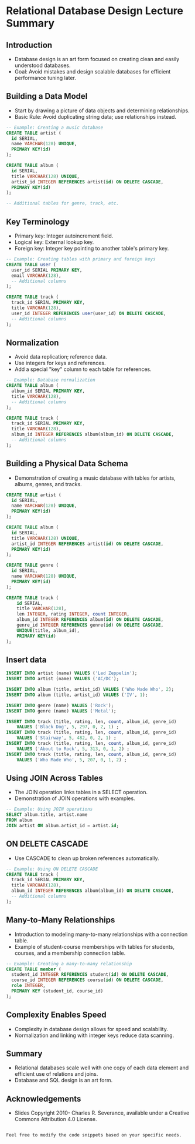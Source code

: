 
# Relational Database Design Lecture Summary

## Introduction
- Database design is an art form focused on creating clean and easily understood databases.
- Goal: Avoid mistakes and design scalable databases for efficient performance tuning later.

## Building a Data Model
- Start by drawing a picture of data objects and determining relationships.
- Basic Rule: Avoid duplicating string data; use relationships instead.

```sql
-- Example: Creating a music database
CREATE TABLE artist (
  id SERIAL,
  name VARCHAR(128) UNIQUE,
  PRIMARY KEY(id)
);

CREATE TABLE album (
  id SERIAL,
  title VARCHAR(128) UNIQUE,
  artist_id INTEGER REFERENCES artist(id) ON DELETE CASCADE,
  PRIMARY KEY(id)
);

-- Additional tables for genre, track, etc.
```

## Key Terminology
- Primary key: Integer autoincrement field.
- Logical key: External lookup key.
- Foreign key: Integer key pointing to another table's primary key.

```sql
-- Example: Creating tables with primary and foreign keys
CREATE TABLE user (
  user_id SERIAL PRIMARY KEY,
  email VARCHAR(128),
  -- Additional columns
);

CREATE TABLE track (
  track_id SERIAL PRIMARY KEY,
  title VARCHAR(128),
  user_id INTEGER REFERENCES user(user_id) ON DELETE CASCADE,
  -- Additional columns
);
```

## Normalization
- Avoid data replication; reference data.
- Use integers for keys and references.
- Add a special "key" column to each table for references.

```sql
-- Example: Database normalization
CREATE TABLE album (
  album_id SERIAL PRIMARY KEY,
  title VARCHAR(128),
  -- Additional columns
);

CREATE TABLE track (
  track_id SERIAL PRIMARY KEY,
  title VARCHAR(128),
  album_id INTEGER REFERENCES album(album_id) ON DELETE CASCADE,
  -- Additional columns
);
```

## Building a Physical Data Schema
- Demonstration of creating a music database with tables for artists, albums, genres, and tracks.

```sql
CREATE TABLE artist (
  id SERIAL,
  name VARCHAR(128) UNIQUE,
  PRIMARY KEY(id)
);

CREATE TABLE album (
  id SERIAL,
  title VARCHAR(128) UNIQUE,
  artist_id INTEGER REFERENCES artist(id) ON DELETE CASCADE,
  PRIMARY KEY(id)
);

CREATE TABLE genre (
  id SERIAL,
  name VARCHAR(128) UNIQUE,
  PRIMARY KEY(id)
);

CREATE TABLE track (
    id SERIAL,
    title VARCHAR(128),
    len INTEGER, rating INTEGER, count INTEGER,
    album_id INTEGER REFERENCES album(id) ON DELETE CASCADE,
    genre_id INTEGER REFERENCES genre(id) ON DELETE CASCADE,
    UNIQUE(title, album_id),
    PRIMARY KEY(id)
);
```
## Insert data

```sql
INSERT INTO artist (name) VALUES ('Led Zeppelin');
INSERT INTO artist (name) VALUES ('AC/DC');

INSERT INTO album (title, artist_id) VALUES ('Who Made Who', 2);
INSERT INTO album (title, artist_id) VALUES ('IV', 1);

INSERT INTO genre (name) VALUES ('Rock');
INSERT INTO genre (name) VALUES ('Metal');

INSERT INTO track (title, rating, len, count, album_id, genre_id) 
    VALUES ('Black Dog', 5, 297, 0, 2, 1) ;
INSERT INTO track (title, rating, len, count, album_id, genre_id) 
    VALUES ('Stairway', 5, 482, 0, 2, 1) ;
INSERT INTO track (title, rating, len, count, album_id, genre_id) 
    VALUES ('About to Rock', 5, 313, 0, 1, 2) ;
INSERT INTO track (title, rating, len, count, album_id, genre_id) 
    VALUES ('Who Made Who', 5, 207, 0, 1, 2) ;
```

## Using JOIN Across Tables
- The JOIN operation links tables in a SELECT operation.
- Demonstration of JOIN operations with examples.

```sql
-- Example: Using JOIN operations
SELECT album.title, artist.name
FROM album
JOIN artist ON album.artist_id = artist.id;
```

## ON DELETE CASCADE
- Use CASCADE to clean up broken references automatically.

```sql
-- Example: Using ON DELETE CASCADE
CREATE TABLE track (
  track_id SERIAL PRIMARY KEY,
  title VARCHAR(128),
  album_id INTEGER REFERENCES album(album_id) ON DELETE CASCADE,
  -- Additional columns
);
```

## Many-to-Many Relationships
- Introduction to modeling many-to-many relationships with a connection table.
- Example of student-course memberships with tables for students, courses, and a membership connection table.

```sql
-- Example: Creating a many-to-many relationship
CREATE TABLE member (
  student_id INTEGER REFERENCES student(id) ON DELETE CASCADE,
  course_id INTEGER REFERENCES course(id) ON DELETE CASCADE,
  role INTEGER,
  PRIMARY KEY (student_id, course_id)
);
```

## Complexity Enables Speed
- Complexity in database design allows for speed and scalability.
- Normalization and linking with integer keys reduce data scanning.

## Summary
- Relational databases scale well with one copy of each data element and efficient use of relations and joins.
- Database and SQL design is an art form.

## Acknowledgements
- Slides Copyright 2010- Charles R. Severance, available under a Creative Commons Attribution 4.0 License.

```

Feel free to modify the code snippets based on your specific needs.
